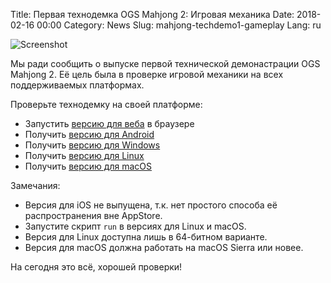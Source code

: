 Title: Первая технодемка OGS Mahjong 2: Игровая механика
Date: 2018-02-16 00:00
Category: News
Slug: mahjong-techdemo1-gameplay
Lang: ru

![Screenshot][screenshot]

Мы ради сообщить о выпуске первой технической демонастрации OGS Mahjong 2.
Её цель была в проверке игровой механики на всех поддерживаемых платформах.

Проверьте технодемку на своей платформе:

* Запустить [версию для веба][tech-demo-1-web] в браузере
* Получить [версию для Android][tech-demo-1-android]
* Получить [версию для Windows][tech-demo-1-windows]
* Получить [версию для Linux][tech-demo-1-linux]
* Получить [версию для macOS][tech-demo-1-macos]

Замечания:

* Версия для iOS не выпущена, т.к. нет простого способа её распространения вне AppStore.
* Запустите скрипт `run` в версиях для Linux и macOS.
* Версия для Linux доступна лишь в 64-битном варианте.
* Версия для macOS должна работать на macOS Sierra или новее.

На сегодня это всё, хорошей проверки!

[screenshot]: {attach}/images/2018-02-16-mahjong-techdemo1-gameplay.png

[tech-demo-1-web]: https://ogstudio.github.io/game-mahjong/versions/013/mjin-player.html
[tech-demo-1-android]: https://drive.google.com/open?id=1KW8IEN8Dpz8ODeg8BctVSJyzj9-AL9hR
[tech-demo-1-windows]: https://drive.google.com/open?id=1oj0-OXSmEatttzn86u2vgP9SRAIC0ozB
[tech-demo-1-linux]: https://drive.google.com/open?id=1EX7kLIThLiMz9_W7VmBPySms3mlrF-i6
[tech-demo-1-macos]: https://drive.google.com/open?id=1KWnvbHzan8MpMcZPG2QC-7KWoEYbqrM2

